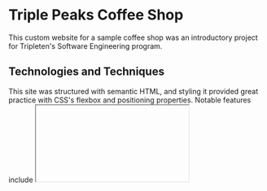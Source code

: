 # Triple Peaks Coffee Shop

This custom website for a sample coffee shop was an introductory project for Tripleten's Software Engineering program. 

## Technologies and Techniques

This site was structured with semantic HTML, and styling it provided great practice with CSS's flexbox and positioning properties. Notable features include <iframe> embedded Youtube recipes, a reservation form, and a CSS animation in the contact page.

## Images

<img width="1320" height="758" alt="Screenshot 2025-07-17 at 2 07 49 PM" src="https://github.com/user-attachments/assets/68aacefd-42d6-4aa9-abcd-3e6da4dd01cd" />

<img width="1288" height="619" alt="coffeeshop 2" src="https://github.com/user-attachments/assets/d0272e62-f56c-42dd-913b-17cf5c150144" />

## Links

Github pages: https://j6barajas.github.io/se_project_coffeeshop/

## Plans for improvement

A page with images of some of the menu items would add some personality to the site. Additionally, the form's functionality could be fully realized by creating a server.
